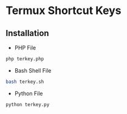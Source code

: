 # Termux Shortcut Keys
Installation
------------
* PHP File
```bash
php terkey.php
```
* Bash Shell File
```bash
bash terkey.sh
```
* Python File
```bash
python terkey.py
```
